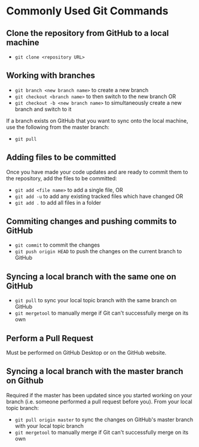 # Commonly Used Git Commands

## Clone the repository from GitHub to a local machine
* `git clone <repository URL>`

## Working with branches
* `git branch <new branch name>` to create a new branch
* `git checkout <branch name>` to then switch to the new branch OR
* `git checkout -b <new branch name>` to simultaneously create a new branch and switch to it

If a branch exists on GitHub that you want to sync onto the local machine, use the following from the master branch:
* `git pull`

## Adding files to be committed
Once you have made your code updates and are ready to commit them to the repository, add the files to be committed:

* `git add <file name>` to add a single file, OR
* `git add -u` to add any existing tracked files which have changed OR
* `git add .` to add all files in a folder

## Commiting changes and pushing commits to GitHub
* `git commit` to commit the changes
* `git push origin HEAD` to push the changes on the current branch to GitHub

## Syncing a local branch with the same one on GitHub
* `git pull` to sync your local topic branch with the same branch on GitHub
* `git mergetool` to manually merge if Git can't successfully merge on its own

## Perform a Pull Request
Must be performed on GitHub Desktop or on the GitHub website.

## Syncing a local branch with the master branch on Github
Required if the master has been updated since you started working on your branch (i.e. someone performed a pull request before you). From your local topic branch:

* `git pull origin master` to sync the changes on GitHub's master branch with your local topic branch
* `git mergetool` to manually merge if Git can't successfully merge on its own
